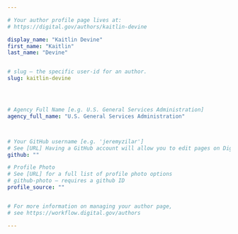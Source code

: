 ```yaml
---

# Your author profile page lives at:
# https://digital.gov/authors/kaitlin-devine

display_name: "Kaitlin Devine"
first_name: "Kaitlin"
last_name: "Devine"


# slug — the specific user-id for an author.
slug: kaitlin-devine




# Agency Full Name [e.g. U.S. General Services Administration]
agency_full_name: "U.S. General Services Administration"



# Your GitHub username [e.g. 'jeremyzilar']
# See [URL] Having a GitHub account will allow you to edit pages on DigitalGov. The image used in your GitHub account can also be used to populate your digital.gov profile photo.
github: ""

# Profile Photo
# See [URL] for a full list of profile photo options
# github-photo — requires a github ID
profile_source: ""


# For more information on managing your author page,
# see https://workflow.digital.gov/authors

---
```

